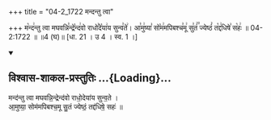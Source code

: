 +++
title = "04-2_1722 मन्दन्तु त्वा"

+++
म꣡न्द꣢न्तु त्वा मघवन्नि꣣न्द्रे꣡न्द꣢वो राधो꣣दे꣡या꣢य सुन्व꣣ते꣢। आ꣣मु꣢ष्या꣣ सो꣡म꣢मपिबश्च꣣मू꣢ सु꣣तं꣢꣫ ज्येष्ठं꣣ त꣡द्द꣢धिषे꣣ स꣡हः꣢ ॥ 04-2:1722 ॥ ॥4 (घ)॥ [धा. 21 । उ 4 । स्व. 1 ।]

<div class="js_include" newlevelforh1="2" title="विश्वास-शाकल-प्रस्तुतिः" unfilled url="/vedAH_Rk/shAkalam/saMhitA/vishvAsa-prastutiH/08/004/04_mandantu_tvA.md">
<details open><summary><h2>विश्वास-शाकल-प्रस्तुतिः ...{Loading}...</h2></summary>


मन्द॑न्तु त्वा मघवन्नि॒न्द्रेन्द॑वो राधो॒देया॑य सुन्व॒ते ।  
आ॒मुष्या॒ सोम॑मपिबश्च॒मू सु॒तं ज्येष्ठं॒ तद्द॑धिषे॒ सहः॑ ॥

</details>
</div>